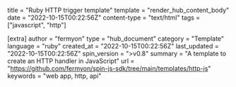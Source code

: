 title = "Ruby HTTP trigger template"
template = "render_hub_content_body"
date = "2022-10-15T00:22:56Z"
content-type = "text/html"
tags = ["javascript", "http"]

[extra]
author = "fermyon"
type = "hub_document"
category = "Template"
language = "ruby"
created_at = "2022-10-15T00:22:56Z"
last_updated = "2022-10-15T00:22:56Z"
spin_version = ">v0.8"
summary = "A template to create an HTTP handler in JavaScript"
url = "https://github.com/fermyon/spin-js-sdk/tree/main/templates/http-js"
keywords = "web app, http, api"

